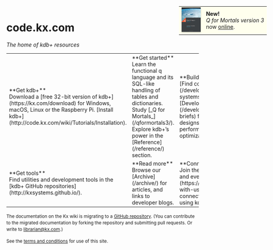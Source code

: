 # code.kx.com
<!-- Announce Q4M3 online -->
<div style="position: absolute; margin: 0; padding: 0; right: 50px; top: 50px;">
<table style="background: #ffe; margin: 0; padding: 0;">
<tr>
<td><a href="/mkdocs/qformortals3/" style="border: none; text-decoration: none;"><img src="/img/qfm3.jpg" style="box-shadow: 0 1.5px 3px rgba(0,0,0,.24); width: 50px"/></a></td>
<td><strong>New!</strong><br/><em>Q for Mortals version 3</em><br/>now <a href="/mkdocs/qformortals3/">online</a>.</td> 
</tr>
</table>
</div>

_The home of kdb+ resources_

<table markdown="1" id="front-page" style="clear: both">
<tr>
    <td width="30%">**Get kdb+**<br/>Download a [free 32-bit version of kdb+](https://kx.com/download) for Windows, macOS, Linux or the Raspberry Pi. [Install kdb+](http://code.kx.com/wiki/Tutorials/Installation). </td>
    <td width="30%">**Get started**<br/>Learn the functional q language and its SQL-like handling of tables and dictionaries. Study [_Q for Mortals_](/qformortals3/). Explore kdb+’s power in the [Reference](/reference/) section.</td>
    <td width="30%">**Build systems**<br/>[Find cookbooks](/developer/) for building systems, and our [Developer Briefs](/developer/#developer-briefs) for advanced designs and performance optimization.</td>
</tr>
<tr>
    <td>**Get tools**<br/>Find utilities and development tools in the [kdb+ GitHub repositories](http://kxsystems.github.io/).</td>
    <td>**Read more**<br/>Browse our [Archive](/archive/) for articles, and links to developer blogs.</td>
    <td>**Connect**<br/>Join the [Kx community and events](https://kx.com/connect-with-us#support/) to connect with others using kdb+.</td>
</tr>
</table>

<small markdown="1">The documentation on the Kx wiki is migrating to a [GitHub repository](http://github.com/kxsystems/docs). (You can contribute to the migrated documentation by forking the repository and submitting pull requests. Or write to [librarian@kx.com](mailto:librarian@kx.com).) </small>

<small markdown="1">See the [terms and conditions](http://code.kx.com/wiki/TermsAndConditions) for use of this site.</small>

